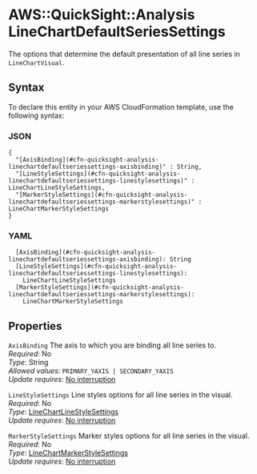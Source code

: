 # AWS::QuickSight::Analysis LineChartDefaultSeriesSettings<a name="aws-properties-quicksight-analysis-linechartdefaultseriessettings"></a>

The options that determine the default presentation of all line series in `LineChartVisual`\.

## Syntax<a name="aws-properties-quicksight-analysis-linechartdefaultseriessettings-syntax"></a>

To declare this entity in your AWS CloudFormation template, use the following syntax:

### JSON<a name="aws-properties-quicksight-analysis-linechartdefaultseriessettings-syntax.json"></a>

```
{
  "[AxisBinding](#cfn-quicksight-analysis-linechartdefaultseriessettings-axisbinding)" : String,
  "[LineStyleSettings](#cfn-quicksight-analysis-linechartdefaultseriessettings-linestylesettings)" : LineChartLineStyleSettings,
  "[MarkerStyleSettings](#cfn-quicksight-analysis-linechartdefaultseriessettings-markerstylesettings)" : LineChartMarkerStyleSettings
}
```

### YAML<a name="aws-properties-quicksight-analysis-linechartdefaultseriessettings-syntax.yaml"></a>

```
  [AxisBinding](#cfn-quicksight-analysis-linechartdefaultseriessettings-axisbinding): String
  [LineStyleSettings](#cfn-quicksight-analysis-linechartdefaultseriessettings-linestylesettings):
    LineChartLineStyleSettings
  [MarkerStyleSettings](#cfn-quicksight-analysis-linechartdefaultseriessettings-markerstylesettings):
    LineChartMarkerStyleSettings
```

## Properties<a name="aws-properties-quicksight-analysis-linechartdefaultseriessettings-properties"></a>

`AxisBinding` <a name="cfn-quicksight-analysis-linechartdefaultseriessettings-axisbinding"></a>
The axis to which you are binding all line series to\.  
_Required_: No  
_Type_: String  
_Allowed values_: `PRIMARY_YAXIS | SECONDARY_YAXIS`  
_Update requires_: [No interruption](https://docs.aws.amazon.com/AWSCloudFormation/latest/UserGuide/using-cfn-updating-stacks-update-behaviors.html#update-no-interrupt)

`LineStyleSettings` <a name="cfn-quicksight-analysis-linechartdefaultseriessettings-linestylesettings"></a>
Line styles options for all line series in the visual\.  
_Required_: No  
_Type_: [LineChartLineStyleSettings](aws-properties-quicksight-analysis-linechartlinestylesettings.md)  
_Update requires_: [No interruption](https://docs.aws.amazon.com/AWSCloudFormation/latest/UserGuide/using-cfn-updating-stacks-update-behaviors.html#update-no-interrupt)

`MarkerStyleSettings` <a name="cfn-quicksight-analysis-linechartdefaultseriessettings-markerstylesettings"></a>
Marker styles options for all line series in the visual\.  
_Required_: No  
_Type_: [LineChartMarkerStyleSettings](aws-properties-quicksight-analysis-linechartmarkerstylesettings.md)  
_Update requires_: [No interruption](https://docs.aws.amazon.com/AWSCloudFormation/latest/UserGuide/using-cfn-updating-stacks-update-behaviors.html#update-no-interrupt)
